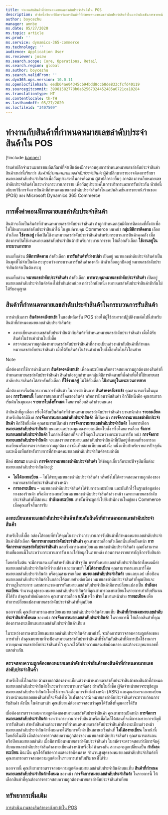 ```yaml
---
title: ทำงานกับสินค้าที่กำหนดหมายเลขลำดับประจำสินค้าใน POS
description: หัวข้อนี้อธิบายวิธีการจัดการสินค้าที่ที่กำหนดหมายเลขลำดับประจำสินค้าในแอปพลิเคชันการขายหน้าร้านของ (POS)
author: boycezhu
manager: annbe
ms.date: 05/27/2020
ms.topic: article
ms.prod: ''
ms.service: dynamics-365-commerce
ms.technology: ''
audience: Application User
ms.reviewer: josaw
ms.search.scope: Core, Operations, Retail
ms.search.region: global
ms.author: boycezhu
ms.search.validFrom: ''
ms.dyn365.ops.version: 10.0.11
ms.openlocfilehash: eedb64ae04345cb94bdd8cc68de833cfcfd40119
ms.sourcegitcommit: 39981582778b0a62567324452485a6721ca18284
ms.translationtype: HT
ms.contentlocale: th-TH
ms.lasthandoff: 05/27/2020
ms.locfileid: "3407509"
---
```

# <a name="work-with-serialized-items-in-the-pos"></a>ทำงานกับสินค้าที่กำหนดหมายเลขลำดับประจำสินค้าใน POS

[!include [banner](includes/banner.md)]

ร้านค้าปลีกจํานวนมากขายผลิตภัณฑ์ที่จําเป็นต้องมีการควบคุมการกำหนดหมายเลขลำดับประจำสินค้า สินค้าเหล่านี้เรียกว่า *สินค้าที่กำหนดหมายเลขลำดับประจำสินค้า* ผู้ค้าปลีกบางรายอาจต้องการรักษาหมายเลขลําดับประจําสินค้าเพื่อวัตถุประสงค์ในการติดตาม ผู้ค้าปลีกรายอื่นๆ อาจต้องการเก็บหมายเลขลําดับประจําสินค้าในระหว่างกระบวนการขาย เพื่อวัตถุประสงค์ในการบริการและการรับประกัน หัวข้อนี้อธิบายวิธีการจัดการสินค้าที่กำหนดหมายเลขลำดับประจำสินค้าในแอปพลิเคชันการขายหน้าร้านของ (POS) ของ Microsoft Dynamics 365 Commerce

## <a name="serial-number-configurations"></a>การตั้งค่าคอนฟิกหมายเลขลำดับประจำสินค้า

สินค้าจะถือเป็นสินค้าที่กำหนดหมายเลขลำดับประจำสินค้า ถ้าถูกกำหนดกลุ่มมิติการติดตามที่ตั้งค่าเพื่อให้ใช้หมายเลขลำดับประจำสินค้าได้ ในศูนย์ควบคุม Commerce บนหน้า **กลุ่มมิติการติดตาม** เลือกตัวเลือก **ใช้งานอยู่** เพื่อเปิดใช้งานหมายเลขลำดับประจำสินค้าสำหรับกระบวนการสินค้าคงคลัง เมื่อต้องการเปิดใช้งานหมายเลขลําดับประจําสินค้าสําหรับกระบวนการขาย ให้เลือกตัวเลือก **ใช้งานอยู่ในกระบวนการขาย**

บนแท็บด่วน **มิติการติดตาม** ถ้าตัวเลือก **การรับสินค้าที่ว่างเปล่า** เปิดอยู่ หมายเลขลําดับประจําสินค้าเป็นอินพุตที่ไม่จำเป็นต้องระบุระหว่างกระบวนการรับสินค้าคงคลัง ถ้าตัวเลือกถูกปิดอยู่ หมายเลขลําดับประจําสินค้าจำเป็นต้องระบุ

บนแท็บด่วน **หมายเลขลำดับประจำสินค้า** ถ้าตัวเลือก **การควบคุมหมายเลขลำดับประจำสินค้า** เปิดอยู่ หมายเลขลำดับประจำสินค้าต้องไม่ซ้ำกันต่อหน่วย กล่าวอีกนัยหนึ่ง หมายเลขลําดับประจําสินค้าซ้ํากันไม่ได้รับอนุญาต

## <a name="serialized-items-in-the-receiving-process"></a>สินค้าที่กำหนดหมายเลขลำดับประจำสินค้าในกระบวนการรับสินค้า

การดําเนินการ **สินค้าคงคลังขาเข้า** ในแอปพลิเคชัน POS ช่วยให้ผู้ใช้สามารถปฏิบัติงานต่อไปนี้สําหรับสินค้าที่กำหนดหมายเลขลำดับประจำสินค้า:

- ลงทะเบียนหมายเลขลำดับประจำสินค้ากับสินค้าที่กำหนดหมายเลขลำดับประจำสินค้า เมื่อได้รับสินค้าในร้านค้าผ่านใบสั่งซื้อ
- ตรวจสอบความถูกต้องหมายเลขลำดับประจำสินค้าที่ลงทะเบียนล่วงหน้ากับสินค้าที่กำหนดหมายเลขลำดับประจำสินค้า เมื่อได้รับสินค้าในร้านค้าผ่านใบสั่งซื้อหรือใบสั่งโอนย้าย

> [!NOTE]
> เมื่อต้องการใช้การดําเนินการ **สินค้าคงคลังขาเข้า** เพื่อลงทะเบียนหรือตรวจสอบความถูกต้องของสินค้าที่กำหนดหมายเลขลำดับประจำสินค้า สินค้าต้องถูกกำหนดกลุ่มมิติการติดตามที่ตั้งค่าเพื่อให้ใช้หมายเลขลำดับประจำสินค้าได้สำหรับตัวเลือก **ที่ใช้งานอยู่** ไม่ใช่ตัวเลือก **ใช้งานอยู่ในกระบวนการขาย**

เมื่อต้องการเริ่มต้นกระบวนการรับสินค้า ในการดำเนินการ **สินค้าคงคลังขาเข้า** คุณสามารถเริ่มในมุมมอง **การรับตอนนี้** โดยการสแกนบาร์โคดของสินค้า หรือการป้อนรหัสสินค้า อีกวิธีหนึ่งคือ คุณสามารถเริ่มต้นในมุมมอง **รายการใบสั่งทั้งหมด** โดยการเลือกสินค้าด้วยตนเอง

ถ้าสินค้าที่ถูกเลือก หรือได้รับเป็นสินค้าที่กำหนดหมายเลขลำดับประจำสินค้า บานหน้าต่าง **รายละเอียด** สำหรับสินค้ามีลิงค์ **การจัดการหมายเลขลําดับประจําสินค้า** ที่เปิดหน้า **การจัดการหมายเลขลำดับประจําสินค้า** อีกวิธีหนึ่งคือ คุณสามารถเปิดหน้า **การจัดการหมายเลขลำดับประจำสินค้า** โดยการเลือก **หมายเลขลำดับประจำสินค้า** บนแถบแอปของมุมมองรายละเอียดใบสั่ง หรือโดยการเลือก **จัดการหมายเลขลำดับประจำสินค้า** ในกล่องโต้ตอบที่จะทำให้คุณในระหว่างกระบวนการรับ หน้า **การจัดการหมายเลขลําดับประจําสินค้า** จะแสดงรายการหมายเลขลําดับประจําสินค้าที่เปิดอยู่ทั้งหมดที่รอการลงทะเบียนหรือการตรวจสอบความถูกต้อง อาจมีแท็บสองแท็บบนหน้านี้: หนึ่งแท็บสําหรับรายการปัจจุบัน และหนึ่งแท็บสําหรับรายการที่กำหนดหมายเลขลำดับประจำสินค้าตามลําดับ

ฟิลด์ **สถานะ** บนหน้า **การจัดการหมายเลขลำดับประจำสินค้า** ให้ข้อมูลเกี่ยวกับระยะปัจจุบันที่แต่ละหมายเลขลําดับประจําสินค้าอยู่:

- **ไม่ได้ลงทะเบียน** – ไม่ได้ระบุหมายเลขลําดับประจําสินค้า หรือยังไม่ได้ตรวจสอบความถูกต้องของหมายเลขลําดับประจําสินค้าล่วงหน้า
- **การลงทะเบียน** – หมายเลขลําดับประจําสินค้าได้รับการลงทะเบียน และบันทึกไว้ในฐานข้อมูลช่องทางของร้านค้า หรือมีการลงทะเบียนหมายเลขลําดับประจําสินค้าล่วงหน้า เฉพาะหมายเลขลำดับประจำสินค้าที่มีสถานะ **กำลังลงทะเบียน** เท่านั้นที่จะถูกส่งไปยังสํานักงานใหญ่ของ Commerce เมื่อคุณเสร็จสิ้นการรับ

### <a name="register-serial-numbers-against-serialized-items"></a>ลงทะเบียนหมายเลขลําดับประจําสินค้าเทียบกับสินค้าที่กำหนดหมายเลขลำดับประจำสินค้า

สําหรับใบสั่งซื้อ กล่องโต้ตอบที่ทำให้คุณในระหว่างกระบวนการรับสินค้าที่กำหนดหมายเลขลำดับประจำสินค้ามีตัวเลือก **จัดการหมายเลขลําดับประจําสินค้า** คุณสามารถเลือกตัวเลือกนั้นเพื่อเปิดหน้า **การจัดการหมายเลขลำดับประจำสินค้า** และเริ่มการลงทะเบียนหมายเลขลําดับประจําสินค้า คุณยังสามารถข้ามขั้นตอนนี้ในระหว่างกระบวนการรับ และใส่ข้อมูลในภายหลัง ก่อนการลงรายการบัญชีการรับสินค้า

โดยค่าเริ่มต้น จะมีการแสดงแท็บสำหรับสินค้าปัจจุบัน บรรทัดหมายเลขลำดับประจำสินค้าทั้งหมดมีค่าหมายเลขลำดับประจำสินค้าที่ว่างเปล่า และสถานะที่ **ไม่ได้ลงทะเบียน** คุณสามารถสแกนบาร์โค้ดหมายเลขลำดับประจำสินค้า หรือคุณสามารถเลือก **หมายเลขลำดับประจำสินค้า** บนแถบแอป เพื่อป้อนหมายเลขลำดับประจำสินค้าในกล่องโต้ตอบอย่างต่อเนื่อง หมายเลขลำดับประจำสินค้าที่คุณป้อนจะปรากฏในรายการ และสถานะของบรรทัดหมายเลขลำดับประจำสินค้ามีการเปลี่ยนแปลงเป็น **กำลังลงทะเบียน** จำนวนสูงสุดของหมายเลขลำดับประจำสินค้าที่คุณสามารถลงทะเบียนในรายการเท่ากับปริมาณที่ได้รับ ถ้าคุณทำข้อผิดพลาด คุณสามารถเลือก **แก้ไข** หรือ **ล้าง** ในบานหน้าต่าง **รายละเอียด** เพื่อทำการเปลี่ยนแปลงหมายเลขลำดับประจำสินค้าที่คุณป้อน

นอกจากนี้ คุณยังสามารถลงทะเบียนหมายเลขลำดับประจำสินค้าบนแท็บ **สินค้าที่กำหนดหมายเลขลำดับประจำสินค้าทั้งหมด** ของหน้า **การจัดการหมายเลขลำดับประจำสินค้า** ในรายการนี้ ให้เลือกสินค้าที่คุณต้องการลงทะเบียนหมายเลขลำดับประจำสินค้าเทียบ

ในระหว่างการลงทะเบียนหมายเลขลำดับประจำสินค้าบนหน้านี้ จะเกิดการตรวจสอบความถูกต้องของการทำซ้ำ ถ้าคุณพยายามที่จะป้อนหมายเลขลำดับประจำสินค้าที่ซ้ำกันกับสินค้าที่มีการเปิดใช้งานการควบคุมหมายเลขลำดับประจำสินค้าไว้ คุณจะได้รับข้อความแสดงข้อผิดพลาด และต้องระบุหมายเลขที่แตกต่างกัน

### <a name="validate-serial-numbers-on-serialized-items"></a>ตรวจสอบความถูกต้องของหมายเลขลำดับประจำสินค้าของสินค้าที่กำหนดหมายเลขลำดับประจำสินค้า

สำหรับใบสั่งโอนย้าย ด้านขาออกต้องลงทะเบียนล่วงหน้าหมายเลขลำดับประจำสินค้าของสินค้าที่กำหนดหมายเลขลำดับประจำสินค้าในระหว่างกระบวนการจัดส่ง สำหรับใบสั่งซื้อ ผู้จัดจำหน่ายอาจระบุข้อมูลหมายเลขลำดับประจำสินค้าโดยใช้การแจ้งเตือนการจัดส่งล่วงหน้า (ASN) และคุณสามารถลงทะเบียนล่วงหน้าหมายเลขของสินค้าที่จะจัดส่งได้ ในทั้งสองกรณี หมายเลขลำดับประจำสินค้าจะทราบก่อนการรับสินค้า ดังนั้น ในด้านขาเข้า คุณเพียงแค่ต้องตรวจสอบว่าคุณได้รับสิ่งที่คุณควรได้รับ

เมื่อต้องการตรวจสอบความถูกต้องของหมายเลขลำดับประจำสินค้า คุณสามารถเปิดหน้า **การจัดการหมายเลขลำดับประจำสินค้า** ระหว่างกระบวนการรับสินค้าหรือเมื่อใดก็ได้ก่อนที่จะมีการลงรายการบัญชีการรับสินค้า สำหรับสินค้าแต่ละรายการที่กำหนดหมายเลขลำดับประจำสินค้าที่ลงทะเบียนล่วงหน้า หมายเลขลำดับประจำสินค้าทั้งหมดจะได้รับการตั้งค่าเป็นสถานะเริ่มต้นที่ **ไม่ได้ลงทะเบียน** ในหน้านี้โดยอัตโนมัติ เมื่อต้องการตรวจสอบความถูกต้องของหมายเลขลำดับประจำสินค้า คุณสามารถสแกนหรือป้อนหมายเลขลำดับ เมื่อมีการป้อนหมายเลขลำดับประจำสินค้า ใบสมัครจะตรวจสอบว่ามีการจับคู่กับหมายเลขลำดับประจำสินค้าลงทะเบียนล่วงหน้าหรือไม่ ถ้าตรงกัน สถานะจะถูกเปลี่ยนเป็น **กำลังลงทะเบียน** มิฉะนั้น คุณได้รับข้อความแสดงข้อผิดพลาด จำนวนสูงสุดของหมายเลขลำดับประจำสินค้าที่คุณสามารถตรวจสอบความถูกต้องในรายการเท่ากับปริมาณที่ได้รับ

นอกจากนี้ คุณยังสามารถตรวจสอบความถูกต้องหมายเลขลำดับประจำสินค้าบนแท็บ **สินค้าที่กำหนดหมายเลขลำดับประจำสินค้าทั้งหมด** ของหน้า **การจัดการหมายเลขลำดับประจำสินค้า** ในรายการนี้ ให้เลือกสินค้าที่คุณต้องการตรวจสอบความถูกต้องหมายเลขลำดับประจำสินค้าเทียบ

## <a name="additional-resources"></a>ทรัพยากรเพิ่มเติม

[การดำเนินงานของสินค้าคงคลังขาเข้าใน POS](https://docs.microsoft.com/dynamics365/commerce/pos-inbound-inventory-operation)
